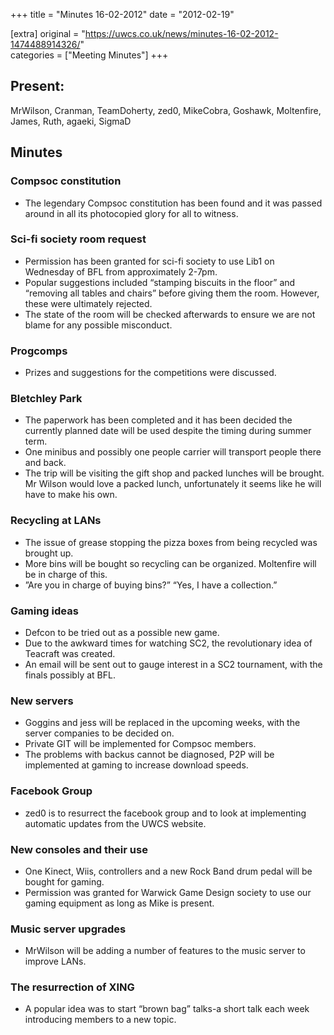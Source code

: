 +++
title = "Minutes 16-02-2012"
date = "2012-02-19"

[extra]
original = "https://uwcs.co.uk/news/minutes-16-02-2012-1474488914326/"    
categories = ["Meeting Minutes"]
+++

## Present:

MrWilson, Cranman, TeamDoherty, zed0, MikeCobra, Goshawk, Moltenfire, James, Ruth, agaeki, SigmaD

## Minutes

### Compsoc constitution

  - The legendary Compsoc constitution has been found and it was passed around in all its photocopied glory for all to witness.

### Sci-fi society room request

  - Permission has been granted for sci-fi society to use Lib1 on Wednesday of BFL from approximately 2-7pm.
  - Popular suggestions included “stamping biscuits in the floor” and “removing all tables and chairs” before giving them the room. However, these were ultimately rejected.
  - The state of the room will be checked afterwards to ensure we are not blame for any possible misconduct.

### Progcomps

  - Prizes and suggestions for the competitions were discussed.

### Bletchley Park

  - The paperwork has been completed and it has been decided the currently planned date will be used despite the timing during summer term.
  - One minibus and possibly one people carrier will transport people there and back.
  - The trip will be visiting the gift shop and packed lunches will be brought. Mr Wilson would love a packed lunch, unfortunately it seems like he will have to make his own.

### Recycling at LANs

  - The issue of grease stopping the pizza boxes from being recycled was brought up.
  - More bins will be bought so recycling can be organized. Moltenfire will be in charge of this.
  - ”Are you in charge of buying bins?” “Yes, I have a collection.”

### Gaming ideas

  - Defcon to be tried out as a possible new game.
  - Due to the awkward times for watching SC2, the revolutionary idea of Teacraft was created.
  - An email will be sent out to gauge interest in a SC2 tournament, with the finals possibly at BFL.

### New servers

  - Goggins and jess will be replaced in the upcoming weeks, with the server companies to be decided on.
  - Private GIT will be implemented for Compsoc members.
  - The problems with backus cannot be diagnosed, P2P will be implemented at gaming to increase download speeds.

### Facebook Group

  - zed0 is to resurrect the facebook group and to look at implementing automatic updates from the UWCS website.

### New consoles and their use

  - One Kinect, Wiis, controllers and a new Rock Band drum pedal will be bought for gaming.
  - Permission was granted for Warwick Game Design society to use our gaming equipment as long as Mike is present.

### Music server upgrades

  - MrWilson will be adding a number of features to the music server to improve LANs.

### The resurrection of XING

  - A popular idea was to start “brown bag” talks-a short talk each week introducing members to a new topic.
